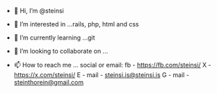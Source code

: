 - 👋 Hi, I’m @steinsi
- 👀 I’m interested in ...rails, php, html and css
- 🌱 I’m currently learning ...git
- 💞️ I’m looking to collaborate on ...

- 📫 How to reach me ... social or email:
fb - https://fb.com/steinsi/
X - https://x.com/steinsi/
E - mail - steinsi.is@steinsi.is
G - mail - steinthorein@gmail.com 


<!---------------------------------------------
steinsi/steinsi is a ✨ special ✨ repository because its `README.md` (this file) appears on your GitHub profile.
You can click the Preview link to take a look at your changes.
--------------------------------------------->
